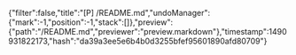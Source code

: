 {"filter":false,"title":"[P] /README.md","undoManager":{"mark":-1,"position":-1,"stack":[]},"preview":{"path":"/README.md","previewer":"preview.markdown"},"timestamp":1490931822173,"hash":"da39a3ee5e6b4b0d3255bfef95601890afd80709"}